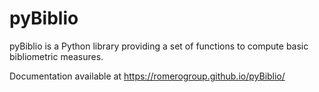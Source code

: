 # pyBiblio
pyBiblio is a Python library providing a set of functions to compute basic bibliometric measures.

Documentation available at https://romerogroup.github.io/pyBiblio/
